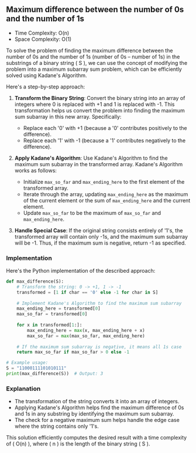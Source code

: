 ## Maximum difference between the number of 0s and the number of 1s

- Time Complexity: O(n)
- Space Complexity: O(1)

To solve the problem of finding the maximum difference between the number of 0s and the number of 1s (number of 0s – number of 1s) in the substrings of a binary string \( S \), we can use the concept of modifying the problem into a maximum subarray sum problem, which can be efficiently solved using Kadane's Algorithm.

Here's a step-by-step approach:

1. **Transform the Binary String**: Convert the binary string into an array of integers where 0 is replaced with +1 and 1 is replaced with -1. This transformation helps us convert the problem into finding the maximum sum subarray in this new array. Specifically:
   - Replace each '0' with +1 (because a '0' contributes positively to the difference).
   - Replace each '1' with -1 (because a '1' contributes negatively to the difference).

2. **Apply Kadane's Algorithm**: Use Kadane's Algorithm to find the maximum sum subarray in the transformed array. Kadane's Algorithm works as follows:
   - Initialize `max_so_far` and `max_ending_here` to the first element of the transformed array.
   - Iterate through the array, updating `max_ending_here` as the maximum of the current element or the sum of `max_ending_here` and the current element.
   - Update `max_so_far` to be the maximum of `max_so_far` and `max_ending_here`.

3. **Handle Special Case**: If the original string consists entirely of '1's, the transformed array will contain only -1s, and the maximum sum subarray will be -1. Thus, if the maximum sum is negative, return -1 as specified.

### Implementation

Here's the Python implementation of the described approach:

```python
def max_difference(S):
    # Transform the string: 0 -> +1, 1 -> -1
    transformed = [1 if char == '0' else -1 for char in S]
    
    # Implement Kadane's Algorithm to find the maximum sum subarray
    max_ending_here = transformed[0]
    max_so_far = transformed[0]
    
    for x in transformed[1:]:
        max_ending_here = max(x, max_ending_here + x)
        max_so_far = max(max_so_far, max_ending_here)
    
    # If the maximum sum subarray is negative, it means all 1s case
    return max_so_far if max_so_far > 0 else -1

# Example usage:
S = "11000111101010111"
print(max_difference(S))  # Output: 3
```

### Explanation

- The transformation of the string converts it into an array of integers.
- Applying Kadane's Algorithm helps find the maximum difference of 0s and 1s in any substring by identifying the maximum sum subarray.
- The check for a negative maximum sum helps handle the edge case where the string contains only '1's.

This solution efficiently computes the desired result with a time complexity of \( O(n) \), where \( n \) is the length of the binary string \( S \).